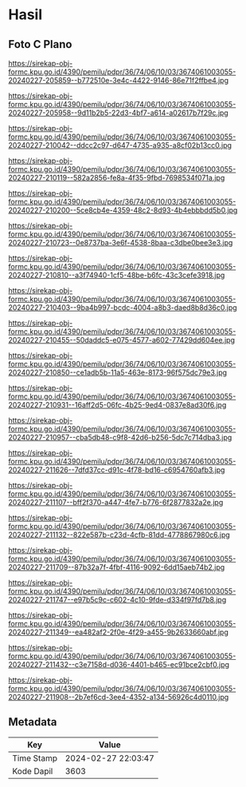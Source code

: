 # Hasil

## Foto C Plano

https://sirekap-obj-formc.kpu.go.id/4390/pemilu/pdpr/36/74/06/10/03/3674061003055-20240227-205859--b772510e-3e4c-4422-9146-86e71f2ffbe4.jpg

https://sirekap-obj-formc.kpu.go.id/4390/pemilu/pdpr/36/74/06/10/03/3674061003055-20240227-205958--9d11b2b5-22d3-4bf7-a614-a02617b7f29c.jpg

https://sirekap-obj-formc.kpu.go.id/4390/pemilu/pdpr/36/74/06/10/03/3674061003055-20240227-210042--ddcc2c97-d647-4735-a935-a8cf02b13cc0.jpg

https://sirekap-obj-formc.kpu.go.id/4390/pemilu/pdpr/36/74/06/10/03/3674061003055-20240227-210119--582a2856-fe8a-4f35-9fbd-7698534f071a.jpg

https://sirekap-obj-formc.kpu.go.id/4390/pemilu/pdpr/36/74/06/10/03/3674061003055-20240227-210200--5ce8cb4e-4359-48c2-8d93-4b4ebbbdd5b0.jpg

https://sirekap-obj-formc.kpu.go.id/4390/pemilu/pdpr/36/74/06/10/03/3674061003055-20240227-210723--0e8737ba-3e6f-4538-8baa-c3dbe0bee3e3.jpg

https://sirekap-obj-formc.kpu.go.id/4390/pemilu/pdpr/36/74/06/10/03/3674061003055-20240227-210810--a3f74940-1cf5-48be-b6fc-43c3cefe3918.jpg

https://sirekap-obj-formc.kpu.go.id/4390/pemilu/pdpr/36/74/06/10/03/3674061003055-20240227-210403--9ba4b997-bcdc-4004-a8b3-daed8b8d36c0.jpg

https://sirekap-obj-formc.kpu.go.id/4390/pemilu/pdpr/36/74/06/10/03/3674061003055-20240227-210455--50daddc5-e075-4577-a602-77429dd604ee.jpg

https://sirekap-obj-formc.kpu.go.id/4390/pemilu/pdpr/36/74/06/10/03/3674061003055-20240227-210850--ce1adb5b-11a5-463e-8173-96f575dc79e3.jpg

https://sirekap-obj-formc.kpu.go.id/4390/pemilu/pdpr/36/74/06/10/03/3674061003055-20240227-210931--16aff2d5-06fc-4b25-9ed4-0837e8ad30f6.jpg

https://sirekap-obj-formc.kpu.go.id/4390/pemilu/pdpr/36/74/06/10/03/3674061003055-20240227-210957--cba5db48-c9f8-42d6-b256-5dc7c714dba3.jpg

https://sirekap-obj-formc.kpu.go.id/4390/pemilu/pdpr/36/74/06/10/03/3674061003055-20240227-211626--7dfd37cc-d91c-4f78-bd16-c6954760afb3.jpg

https://sirekap-obj-formc.kpu.go.id/4390/pemilu/pdpr/36/74/06/10/03/3674061003055-20240227-211107--bff2f370-a447-4fe7-b776-6f2877832a2e.jpg

https://sirekap-obj-formc.kpu.go.id/4390/pemilu/pdpr/36/74/06/10/03/3674061003055-20240227-211132--822e587b-c23d-4cfb-81dd-4778867980c6.jpg

https://sirekap-obj-formc.kpu.go.id/4390/pemilu/pdpr/36/74/06/10/03/3674061003055-20240227-211709--87b32a7f-4fbf-4116-9092-6dd15aeb74b2.jpg

https://sirekap-obj-formc.kpu.go.id/4390/pemilu/pdpr/36/74/06/10/03/3674061003055-20240227-211747--e97b5c9c-c602-4c10-9fde-d334f97fd7b8.jpg

https://sirekap-obj-formc.kpu.go.id/4390/pemilu/pdpr/36/74/06/10/03/3674061003055-20240227-211349--ea482af2-2f0e-4f29-a455-9b2633660abf.jpg

https://sirekap-obj-formc.kpu.go.id/4390/pemilu/pdpr/36/74/06/10/03/3674061003055-20240227-211432--c3e7158d-d036-4401-b465-ec91bce2cbf0.jpg

https://sirekap-obj-formc.kpu.go.id/4390/pemilu/pdpr/36/74/06/10/03/3674061003055-20240227-211908--2b7ef6cd-3ee4-4352-a134-56926c4d0110.jpg


## Metadata

| Key        | Value               |
| ---------- | ------------------- |
| Time Stamp | 2024-02-27 22:03:47 |
| Kode Dapil | 3603                |



